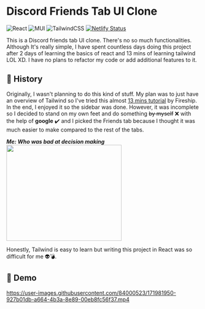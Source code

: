 # Discord Friends Tab UI Clone
![React](https://img.shields.io/badge/react-%2320232a.svg?style=for-the-badge&logo=react&logoColor=%2361DAFB)
![MUI](https://img.shields.io/badge/MUI-%230081CB.svg?style=for-the-badge&logo=mui&logoColor=white)
![TailwindCSS](https://img.shields.io/badge/tailwindcss-%2338B2AC.svg?style=for-the-badge&logo=tailwind-css&logoColor=white)
[![Netlify Status](https://api.netlify.com/api/v1/badges/67dd5fec-b25a-4011-8f99-6332bc0ac27e/deploy-status)](https://app.netlify.com/sites/discord-friends-tab-clone/deploys)

This is a Discord friends tab UI clone. There's no so much functionalities. Although It's really simple, I have  spent countless days doing this project after 2 days of learning the basics of react and 13 mins of learning tailwind LOL XD. I have no plans to refactor my code or add additional features to it. 

 ## :closed_book: History 
Originally, I wasn't planning to do this kind of stuff. My plan was to just have an overview of Tailwind so I've tried this almost [13 mins tutorial](https://www.youtube.com/embed/pfaSUYaSgRo) by Fireship. In the end, I enjoyed it so the sidebar was done. However, it was incomplete so I decided to stand on my own feet and do something ~~by myself~~ :x: with the help of  **google** :heavy_check_mark:
and I picked the Friends tab because I thought it was much easier to make compared to the rest of the tabs.  

***Me: Who was bad at decision  making***        
<img src="https://user-images.githubusercontent.com/84000523/166893270-04645cbf-223a-4328-ad98-b2a7227f615f.gif" width="300" height="250"/>

Honestly, Tailwind is easy to learn but writing this project in React was so difficult for me :alien::bomb:. 

 
<!-- <img src="https://user-images.githubusercontent.com/84000523/166895712-fc734fc8-1359-4c5b-9264-bce7f88e9d95.gif" width="300" height="250"/> -->

## 🎥 Demo

https://user-images.githubusercontent.com/84000523/171981950-927b01db-a664-4b3a-8e89-00eb8fc56f37.mp4







<!-- ## Features
## Screenshots
## Realizations --> 



